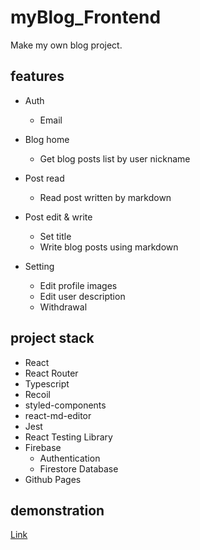 # myBlog_Frontend

Make my own blog project.

## features

- Auth

  - Email

- Blog home

  - Get blog posts list by user nickname

- Post read

  - Read post written by markdown

- Post edit & write

  - Set title
  - Write blog posts using markdown

- Setting
  - Edit profile images
  - Edit user description
  - Withdrawal

## project stack

- React
- React Router
- Typescript
- Recoil
- styled-components
- react-md-editor
- Jest
- React Testing Library
- Firebase
  - Authentication
  - Firestore Database
- Github Pages

## demonstration

[Link](https://minnieminwoo.github.io/myBlog_Frontend/)
